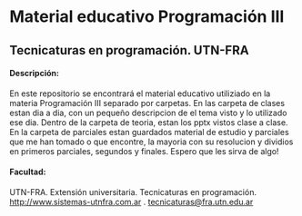 # Material educativo Programación III

## Tecnicaturas en programación. UTN-FRA

#### Descripción:

En este repositorio se encontrará el material educativo utiliziado en la materia Programación III separado por carpetas.
En las carpeta de clases estan dia a dia, con un pequeño descripcion de el tema visto y lo utilizado ese dia.
Dentro de la carpeta de teoria, estan los pptx vistos clase a clase.
En la carpeta de parciales estan guardados material de estudio y parciales que me han tomado o que encontre, la mayoria con su resolucion y dividios en primeros parciales, segundos y finales. 
Espero que les sirva de algo!

#### Facultad:
UTN-FRA. Extensión universitaria. Tecnicaturas en programación. http://www.sistemas-utnfra.com.ar . tecnicaturas@fra.utn.edu.ar
